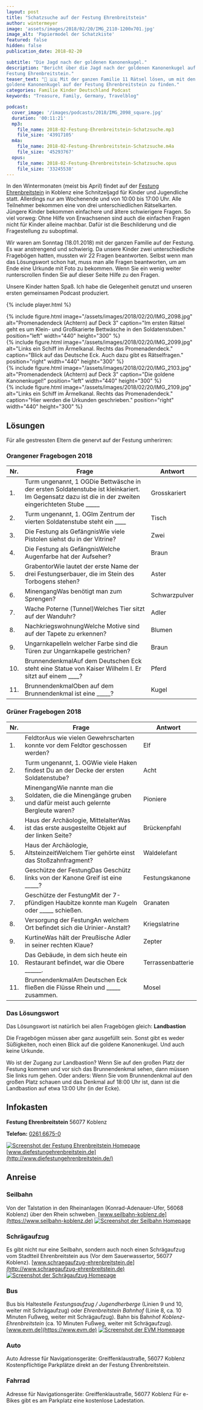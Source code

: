 ```yaml
---
layout: post
title: "Schatzsuche auf der Festung Ehrenbreitstein"
author: wintermeyer
image: 'assets/images/2018/02/20/IMG_2110-1200x701.jpg'
image_alt: 'Papiermodel der Schatzkiste'
featured: false
hidden: false
publication_date: 2018-02-20

subtitle: "Die Jagd nach der goldenen Kanonenkugel."
description: "Bericht über die Jagd nach der goldenen Kanonenkugel auf der
Festung Ehrenbreitstein."
teaser_text: "🏰 🇩🇪 Mit der ganzen Familie 11 Rätsel lösen, um mit den Lösungen die
goldene Kanonenkugel auf der Festung Ehrenbreitstein zu finden."
categories: Familie Kinder Deutschland Podcast
keywords: "Treasure, Family, Germany, Travelblog"

podcast:
  cover_image: '/images/podcasts/2018/IMG_2098_square.jpg'
  duration: '00:11:21'
  mp3:
    file_name: 2018-02-Festung-Ehrenbreitstein-Schatzsuche.mp3
    file_size: '43917105'
  m4a:
    file_name: 2018-02-Festung-Ehrenbreitstein-Schatzsuche.m4a
    file_size: '45293767'
  opus:
    file_name: 2018-02-Festung-Ehrenbreitstein-Schatzsuche.opus
    file_size: '33245538'
---
```


In den Wintermonaten (meist bis April) findet auf der [Festung Ehrenbreitstein](http://diefestungehrenbreitstein.de) in Koblenz eine Schnitzeljagd für Kinder und Jugendliche statt. Allerdings nur am Wochenende und von 10:00 bis 17:00 Uhr. Alle Teilnehmer bekommen eine von drei unterschiedlichen Rätselkarten. Jüngere Kinder bekommen einfachere und ältere schwierigere Fragen. So viel vorweg: Ohne Hilfe von Erwachsenen sind auch die einfachen Fragen nicht für Kinder alleine machbar. Dafür ist die Beschilderung und die Fragestellung zu suboptimal.

Wir waren am Sonntag (18.01.2018) mit der ganzen Familie auf der Festung. Es war anstrengend und schwierig. Da unsere Kinder zwei unterschiedliche Fragebögen hatten, mussten wir 22 Fragen beantworten. Selbst wenn man das Lösungswort schon hat, muss man alle Fragen beantworten, um am Ende eine Urkunde mit Foto zu bekommen. Wenn Sie ein wenig weiter runterscrollen finden Sie auf dieser Seite Hilfe zu den Fragen.

Unsere Kinder hatten Spaß. Ich habe die Gelegenheit genutzt und unseren ersten gemeinsamen Podcast produziert.

{% include player.html %}

<div class="row">
	<div class="col-sm-6">
		{% include figure.html image="/assets/images/2018/02/20/IMG_2098.jpg" alt="Promenadendeck (Achtern) auf Deck 3" caption="Im ersten Rätsel geht es um Klein- und Großkarierte Bettwäsche in den Soldatenstuben." position="left" width="440" height="300" %}
	</div>
	<div class="col-sm-6">
		{% include figure.html image="/assets/images/2018/02/20/IMG_2099.jpg" alt="Links ein Schiff im Ärmelkanal. Rechts das Promenadendeck." caption="Blick auf das Deutsche Eck. Auch dazu gibt es Rätselfragen." position="right" width="440" height="300" %}
	</div>
	<div class="col-sm-6">
		{% include figure.html image="/assets/images/2018/02/20/IMG_2103.jpg" alt="Promenadendeck (Achtern) auf Deck 3" caption="Die goldene Kanonenkugel!" position="left" width="440" height="300" %}
	</div>
	<div class="col-sm-6">
		{% include figure.html image="/assets/images/2018/02/20/IMG_2109.jpg" alt="Links ein Schiff im Ärmelkanal. Rechts das Promenadendeck." caption="Hier werden die Urkunden geschrieben." position="right" width="440" height="300" %}
	</div>
</div>

## Lösungen

Für alle gestressten Eltern die genervt auf der Festung um­her­ir­ren:

### Orangener Fragebogen 2018

|Nr.|Frage|Antwort|
|--- |--- |--- |
|1.|Turm ungenannt, 1 OGDie Bettwäsche in der ersten Soldatenstube ist kleinkariert. Im Gegensatz dazu ist die in der zweiten eingerichteten Stube _____|Grosskariert|
|2.|Turm ungenannt, 1. OGIm Zentrum der vierten Soldatenstube steht ein ____|Tisch|
|3.|Die Festung als GefängnisWie viele Pistolen siehst du in der Vitrine?|Zwei|
|4.|Die Festung als GefängnisWelche Augenfarbe hat der Aufseher?|Braun|
|5.|GrabentorWie lautet der erste Name der drei Festungserbauer, die im Stein des Torbogens stehen?|Aster|
|6.|MinengangWas benötigt man zum Sprengen?|Schwarzpulver|
|7.|Wache Poterne (Tunnel)Welches Tier sitzt auf der Wanduhr?|Adler|
|8.|NachkriegswohnungWelche Motive sind auf der Tapete zu erkennen?|Blumen|
|9.|UngarnkapelleIn welcher Farbe sind die Türen zur Ungarnkapelle gestrichen?|Braun|
|10.|BrunnendenkmalAuf dem Deutschen Eck steht eine Statue von Kaiser Wilhelm I. Er sitzt auf einem ____?|Pferd|
|11.|BrunnendenkmalOben auf dem Brunnendenkmal ist eine _____?|Kugel|

### Grüner Fragebogen 2018

|Nr.|Frage|Antwort|
|--- |--- |--- |
|1.|FeldtorAus wie vielen Gewehrscharten konnte vor dem Feldtor geschossen werden?|Elf|
|2.|Turm ungenannt, 1. OGWie viele Haken findest Du an der Decke der ersten Soldatenstube?|Acht|
|3.|MinengangWie nannte man die Soldaten, die die Minengänge gruben und dafür meist auch gelernte Bergleute waren?|Pioniere|
|4.|Haus der Archäologie, MittelalterWas ist das erste ausgestellte Objekt auf der linken Seite?|Brückenpfahl|
|5.|Haus der Archäologie, AltsteinzeitWelchem Tier gehörte einst das Stoßzahnfragment?|Waldelefant|
|6.|Geschütze der FestungDas Geschütz links von der Kanone Greif ist eine _____?|Festungskanone|
|7.|Geschütze der FestungMit der 7-pfündigen Haubitze konnte man Kugeln oder _____ schießen.|Granaten|
|8.|Versorgung der FestungAn welchem Ort befindet sich die Urinier-Anstalt?|Kriegslatrine|
|9.|KurtineWas hält der Preußische Adler in seiner rechten Klaue?|Zepter|
|10.|Das Gebäude, in dem sich heute ein Restaurant befindet, war die Obere ______.|Terrassenbatterie|
|11.|BrunnendenkmalAm Deutschen Eck fließen die Flüsse Rhein und _____ zusammen.|Mosel|

### Das Lösungswort

Das Lösungswort ist natürlich bei allen Fragebögen gleich: **Landbastion**

Die Fragebögen müssen aber ganz ausgefüllt sein. Sonst gibt es weder Süßigkeiten, noch einen Blick auf die goldene Kanonenkugel. Und auch keine Urkunde.

Wo ist der Zugang zur Landbastion? Wenn Sie auf den großen Platz der Festung kommen und vor sich das Brunnendenkmal sehen, dann müssen Sie links rum gehen. Oder anders: Wenn Sie vom Brunnendenkmal auf den großen Platz schauen und das Denkmal auf 18:00 Uhr ist, dann ist die Landbastion auf etwa 13:00 Uhr (in der Ecke).

## Infokasten

**Festung Ehrenbreitstein** 56077 Koblenz

**Telefon:** [0261 6675-0](tel:+492616675-0)

[![Screenshot der Festung Ehrenbreitstein Homepage](/assets/images/2018/02/20/screenshot-festung-ehrenbreitstein-homepage.png)](http://www.diefestungehrenbreitstein.de/) [www.diefestungehrenbreitstein.de](http://www.diefestungehrenbreitstein.de/)


## Anreise

### Seilbahn

Von der Talstation in den Rheinanlagen (Konrad-Adenauer-Ufer, 56068 Koblenz) über den Rhein schweben. [www.seilbahn-koblenz.de](https://www.seilbahn-koblenz.de)
[![Screenshot der Seilbahn Homepage](/assets/images/2018/02/20/seilbahn-screenshot.png)](https://www.seilbahn-koblenz.de)

### Schrägaufzug

Es gibt nicht nur eine Seilbahn, sondern auch noch einen Schrägaufzug vom Stadtteil Ehrenbreitstein aus (Vor dem Sauerwassertor, 56077 Koblenz). [www.schraegaufzug-ehrenbreitstein.de](http://www.schraegaufzug-ehrenbreitstein.de)
[![Screenshot der Schrägaufzug Homepage](/assets/images/2018/02/20/schraegaufzug-screenshot.png)](http://www.schraegaufzug-ehrenbreitstein.de)

### Bus

Bus bis Haltestelle _Festungsaufzug / Jugendherberge_ (Linien 9 und 10, weiter mit Schrägaufzug) oder _Ehrenbreitstein Bahnhof_ (Linie 8, ca. 10 Minuten Fußweg, weiter mit Schrägaufzug). Bahn bis Bahnhof _Koblenz-Ehrenbreitstein_ (ca. 10 Minuten Fußweg, weiter mit Schrägaufzug). [www.evm.de](https://www.evm.de)
[![Screenshot der EVM Homepage](/assets/images/2018/02/20/evm-screenshot.png)](https://www.evm.de)

### Auto

Auto Adresse für Navigationsgeräte: Greiffenklaustraße, 56077 Koblenz
Kostenpflichtige Parkplätze direkt an der Festung Ehrenbreitstein.

### Fahrrad

Adresse für Navigationsgeräte: Greiffenklaustraße, 56077 Koblenz
Für e-Bikes gibt es am Parkplatz eine kostenlose Ladestation.